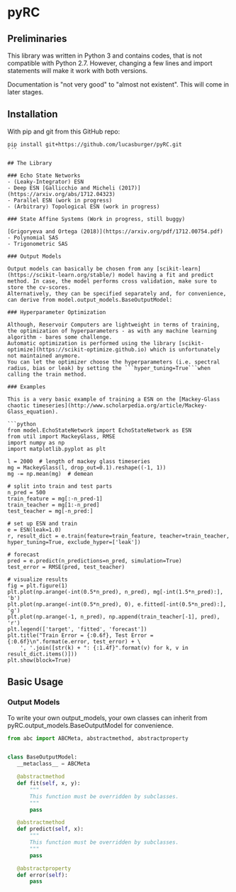 # pyRC

## Preliminaries

This library was written in Python 3 and contains codes, that is not compatible with Python 2.7. However, changing a few lines and import statements will make it work with both versions.

Documentation is "not very good" to "almost not existent". This will come in later stages.

## Installation

With pip and git from this GitHub repo:

```
pip install git+https://github.com/lucasburger/pyRC.git
´´´

## The Library

### Echo State Networks
- (Leaky-Integrator) ESN
- Deep ESN [Gallicchio and Micheli (2017)](https://arxiv.org/abs/1712.04323)
- Parallel ESN (work in progress)
- (Arbitrary) Topological ESN (work in progress)

### State Affine Systems (Work in progress, still buggy)

[Grigoryeva and Ortega (2018)](https://arxiv.org/pdf/1712.00754.pdf)
- Polynomial SAS
- Trigonometric SAS

### Output Models

Output models can basically be chosen from any [scikit-learn](https://scikit-learn.org/stable/) model having a fit and predict method. In case, the model performs cross validation, make sure to store the cv-scores. 
Alternatively, they can be specified separately and, for convenience, can derive from model.output_models.BaseOutputModel:

### Hyperparameter Optimization

Although, Reservoir Computers are lightweight in terms of training, the optimization of hyperparameters - as with any machine learning algorithm - bares some challenge.
Automatic optimization is performed using the library [scikit-optimize](https://scikit-optimize.github.io) which is unfortunately not maintained anymore.
You can let the optimizer choose the hyperparameters (i.e. spectral radius, bias or leak) by setting the ```hyper_tuning=True```when calling the train method.

### Examples

This is a very basic example of training a ESN on the [Mackey-Glass chaotic timeseries](http://www.scholarpedia.org/article/Mackey-Glass_equation).

```python
from model.EchoStateNetwork import EchoStateNetwork as ESN
from util import MackeyGlass, RMSE
import numpy as np
import matplotlib.pyplot as plt

l = 2000  # length of mackey glass timeseries
mg = MackeyGlass(l, drop_out=0.1).reshape((-1, 1))
mg -= np.mean(mg)  # demean

# split into train and test parts
n_pred = 500
train_feature = mg[:-n_pred-1]
train_teacher = mg[1:-n_pred]
test_teacher = mg[-n_pred:]

# set up ESN and train
e = ESN(leak=1.0)
r, result_dict = e.train(feature=train_feature, teacher=train_teacher, hyper_tuning=True, exclude_hyper=['leak'])

# forecast
pred = e.predict(n_predictions=n_pred, simulation=True)
test_error = RMSE(pred, test_teacher)

# visualize results
fig = plt.figure(1)
plt.plot(np.arange(-int(0.5*n_pred), n_pred), mg[-int(1.5*n_pred):], 'b')
plt.plot(np.arange(-int(0.5*n_pred), 0), e.fitted[-int(0.5*n_pred):], 'g')
plt.plot(np.arange(-1, n_pred), np.append(train_teacher[-1], pred), 'r')
plt.legend(['target', 'fitted', 'forecast'])
plt.title("Train Error = {:0.6f}, Test Error = {:0.6f}\n".format(e.error, test_error) + \
    ', '.join([str(k) + ": {:1.4f}".format(v) for k, v in result_dict.items()]))
plt.show(block=True)
```


## Basic Usage

### Output Models

To write your own output_models, your own classes can inherit from pyRC.output_models.BaseOutputModel for convenience.

 ```python
from abc import ABCMeta, abstractmethod, abstractproperty


class BaseOutputModel:
    __metaclass__ = ABCMeta

    @abstractmethod
    def fit(self, x, y):
        """
        This function must be overridden by subclasses.
        """
        pass

    @abstractmethod
    def predict(self, x):
        """
        This function must be overridden by subclasses.
        """
        pass

    @abstractproperty
    def error(self):
        pass

```